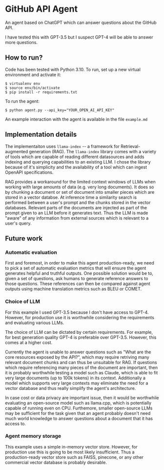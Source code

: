 # GitHub API Agent

An agent based on ChatGPT which can answer questions about the GitHub API.

I have tested this with GPT-3.5 but I suspect GPT-4 will be able to answer more questions.

## How to run?

Code has been tested with Python 3.10. To run, set up a new virtual environment and activate it:

```
$ virtualenv env
$ source env/bin/activate
$ pip install -r requirements.txt
```

To run the agent:

```
$ python agent.py --api_key="YOUR_OPEN_AI_API_KEY"
```

An example interaction with the agent is available in the file `example.md`

## Implementation details

The implementaiton uses `llama-index` -- a framework for Retrieval-augmented generation (RAG). The `llama-index` library comes with a variety of tools which are capable of reading different datasources and adds indexing and querying capabilities to an existing LLM. I chose the library because of it's simplicity and the availability of a tool which can ingest OpenAPI specifications.

RAG provides a workaround for the limited context windows of LLMs when working with large amounts of data (e.g. very long documents). It does so by chunking a document or set of document into smaller pieces which are stored in a vector databse. At inference time a similarity search is performed between a user's prompt and the chunks stored in the vector databases. Relevant parts of the documents are injected as part of the prompt given to an LLM before it generates text. Thus the LLM is made "aware" of any information from external sources which is relevant to a user's query.

## Future work

### Automatic evaluation

First and foremost, in order to make this agent production-ready, we need to pick a set of automatic evaluation metrics that will ensure the agent generates helpful and truthful outputs. One possible solution would be to, given a set of questions, ask humans to generate reference answers to those questions. These references can then be compared against agent outputs using machine translation metrics such as BLEU or COMET.

### Choice of LLM

For this example I used GPT-3.5 because I don't have access to GPT-4. However, for production use it is worthwhile considering the requirements and evaluating various LLMs.

The choice of LLM can be dictated by certain requirements. For example, for best generation quality GPT-4 is preferable over GPT-3.5. However, this comes at a higher cost.

Currently the agent is unable to answer questions such as "What are the core resources exposed by the API?", which may require retriving many relevant document chunks and can thus be unsuitable for RAG. If questions which require referencing many pieces of the document are important, then it is probably worthwhile testing a model such as Claude, which is able to fit very large documents (up to 100k tokens) in its context. Additionally a model which supports very large contexts may eliminate the need for a vector database and thus really simplify the agent's architecture.

In case cost or data privacy are important issue, then it would be worthwhile evaluating an open-source model such as llama.cpp, which is potentially capable of running even on CPU. Furthemore, smaller open-source LLMs may be sufficient for the task given that an agent probably doesn't need much world knowledge to answer questions about a document that it has access to.

### Agent memory storage

This example uses a simple in-memory vector store. However, for production use this is going to be most likely insufficient. Thus a production-ready vector store such as FAISS, pinecone, or any other commercial vector database is probably desirable.
